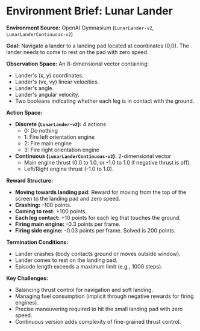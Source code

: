 # Environment Brief: Lunar Lander

**Environment Source:** OpenAI Gymnasium (`LunarLander-v2`, `LunarLanderContinuous-v2`)

**Goal:**
Navigate a lander to a landing pad located at coordinates (0,0). The lander needs to come to rest on the pad with zero speed.

**Observation Space:**
An 8-dimensional vector containing:
- Lander's (x, y) coordinates.
- Lander's (vx, vy) linear velocities.
- Lander's angle.
- Lander's angular velocity.
- Two booleans indicating whether each leg is in contact with the ground.

**Action Space:**
- **Discrete (`LunarLander-v2`):** 4 actions
    - 0: Do nothing
    - 1: Fire left orientation engine
    - 2: Fire main engine
    - 3: Fire right orientation engine
- **Continuous (`LunarLanderContinuous-v2`):** 2-dimensional vector
    - Main engine thrust (0.0 to 1.0, or -1.0 to 1.0 if negative thrust is off).
    - Left/Right engine thrust (-1.0 to 1.0).

**Reward Structure:**
- **Moving towards landing pad:** Reward for moving from the top of the screen to the landing pad and zero speed.
- **Crashing:** -100 points.
- **Coming to rest:** +100 points.
- **Each leg contact:** +10 points for each leg that touches the ground.
- **Firing main engine:** -0.3 points per frame.
- **Firing side engine:** -0.03 points per frame.
Solved is 200 points.

**Termination Conditions:**
- Lander crashes (body contacts ground or moves outside window).
- Lander comes to rest on the landing pad.
- Episode length exceeds a maximum limit (e.g., 1000 steps).

**Key Challenges:**
- Balancing thrust control for navigation and soft landing.
- Managing fuel consumption (implicit through negative rewards for firing engines).
- Precise maneuvering required to hit the small landing pad with zero speed.
- Continuous version adds complexity of fine-grained thrust control.
